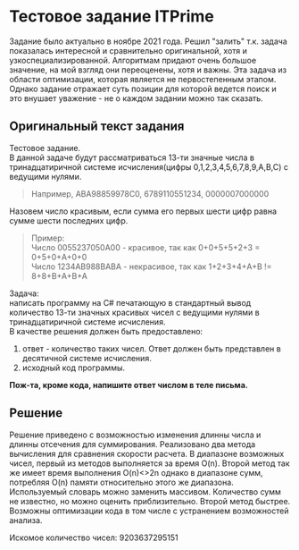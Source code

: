 # Тестовое задание ITPrime

Задание было актуально в ноябре 2021 года. Решил "залить" т.к. задача показалась интересной и сравнительно оригинальной, хотя и узкоспециализированной. Алгоритмам придают очень большое значение, на мой взгляд они переоценены, хотя и важны. Эта задача из области оптимизации, которая является не первостепенным этапом. Однако задание отражает суть позиции для которой ведется поиск и это внушает уважение - не о каждом задании можно так сказать.

## Оригинальный текст задания

Тестовое задание.  
В данной задаче будут рассматриваться 13-ти значные числа в тринадцатиричной системе исчисления(цифры 0,1,2,3,4,5,6,7,8,9,A,B,C) с ведущими нулями.  
> Например, ABA98859978C0, 6789110551234, 0000007000000

Назовем число красивым, если сумма его первых шести цифр равна сумме шести последних цифр.  

> Пример:  
> Число 0055237050A00 - красивое, так как 0+0+5+5+2+3 = 0+5+0+A+0+0  
> Число 1234AB988BABA - некрасивое, так как 1+2+3+4+A+B != 8+8+B+A+B+A​  

Задача:  
написать программу на С# печатающую в стандартный вывод количество 13-ти значных красивых чисел с ведущими нулями в тринадцатиричной системе исчисления.  
В качестве решения должен быть предоставлено:  
1) ответ - количество таких чисел. Ответ должен быть представлен в десятичной системе исчисления.  
2) исходный код программы.  

__Пож-та, кроме кода, напишите ответ числом в теле письма.__

## Решение

Решение приведено с возможностью изменения длинны числа и длинны отсечения для суммирования. Реализовано два метода вычисления для сравнения скорости расчета. В диапазоне возможных чисел, первый из методов выполняется за время O(n). Второй метод так же имеет время выполнения O(n)<>2n однако в диапазоне сумм, потребляя O(n) памяти относительно этого же диапазона. Используемый словарь можно заменить массивом. Количество сумм не известно, но можно оценить приблизительно. Второй метод быстрее. Возможны оптимизации кода в том числе с устранением возможностей анализа.

Искомое количество чисел: 9203637295151
